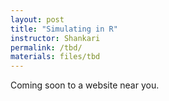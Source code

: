 ```yaml
---
layout: post
title: "Simulating in R"
instructor: Shankari
permalink: /tbd/
materials: files/tbd
---
```


Coming soon to a website near you.
